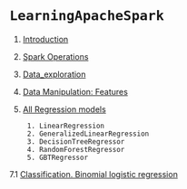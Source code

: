 # `LearningApacheSpark`

1. [Introduction](https://github.com/alinemati45/LearningApacheSpark/blob/master/1.%20Introduction.ipynb)

2. [Spark Operations](https://github.com/alinemati45/LearningApacheSpark/blob/master/2.%20Spark%20Operations.ipynb)

3. [Data_exploration](https://github.com/alinemati45/LearningApacheSpark/blob/master/3.%20Data_exploration.ipynb)

4. [Data Manipulation: Features](https://github.com/alinemati45/LearningApacheSpark/blob/master/4.%20Data%20Manipulation:%20Features.ipynb)

5. [All Regression models](https://github.com/alinemati45/LearningApacheSpark/blob/master/5.%20Linear%20Regression.ipynb)

        1. LinearRegression
        2. GeneralizedLinearRegression
        3. DecisionTreeRegressor
        4. RandomForestRegressor
        5. GBTRegressor
 
7.1 [Classification. Binomial logistic regression](https://github.com/alinemati45/LearningApacheSpark/blob/master/7.1.%20Classification.%20Binomial%20logistic%20regression.ipynb) 
